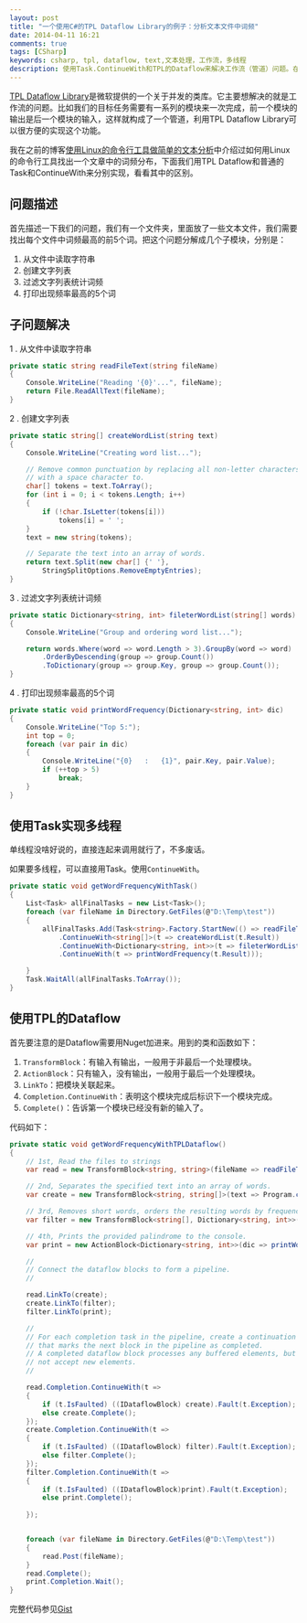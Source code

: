 ```yaml
---
layout: post
title: "一个使用C#的TPL Dataflow Library的例子：分析文本文件中词频"
date: 2014-04-11 16:21
comments: true
tags: [CSharp]
keywords: csharp, tpl, dataflow, text,文本处理，工作流，多线程
description: 使用Task.ContinueWith和TPL的Dataflow来解决工作流（管道）问题。在本文的例子中是分析文本文件中词频。
---
```

[TPL Dataflow Library](http://msdn.microsoft.com/en-us/library/hh228603%28v=vs.110%29.aspx)是微软提供的一个关于并发的类库。它主要想解决的就是工作流的问题。比如我们的目标任务需要有一系列的模块来一次完成，前一个模块的输出是后一个模块的输入，这样就构成了一个管道，利用TPL Dataflow Library可以很方便的实现这个功能。

我在之前的博客[使用Linux的命令行工具做简单的文本分析](http://fresky.github.io/blog/2013/06/18/how-to-analyze-text-file-with-linux-command-line-tools/)中介绍过如何用Linux的命令行工具找出一个文章中的词频分布，下面我们用TPL Dataflow和普通的Task和ContinueWith来分别实现，看看其中的区别。

问题描述
---
首先描述一下我们的问题，我们有一个文件夹，里面放了一些文本文件，我们需要找出每个文件中词频最高的前5个词。把这个问题分解成几个子模块，分别是： 

1. 从文件中读取字符串  
1. 创建文字列表  
1. 过滤文字列表统计词频  
1. 打印出现频率最高的5个词  

子问题解决
---

 1 . 从文件中读取字符串
```c#
private static string readFileText(string fileName)
{
	Console.WriteLine("Reading '{0}'...", fileName);
	return File.ReadAllText(fileName);
}
```
 2 . 创建文字列表
```c#
private static string[] createWordList(string text)
{
	Console.WriteLine("Creating word list...");

	// Remove common punctuation by replacing all non-letter characters  
	// with a space character to. 
	char[] tokens = text.ToArray();
	for (int i = 0; i < tokens.Length; i++)
	{
		if (!char.IsLetter(tokens[i]))
			tokens[i] = ' ';
	}
	text = new string(tokens);

	// Separate the text into an array of words. 
	return text.Split(new char[] {' '},
		StringSplitOptions.RemoveEmptyEntries);
}
```
 3 . 过滤文字列表统计词频
```c#
private static Dictionary<string, int> fileterWordList(string[] words)
{
	Console.WriteLine("Group and ordering word list...");

	return words.Where(word => word.Length > 3).GroupBy(word => word)
		.OrderByDescending(group => group.Count())
		.ToDictionary(group => group.Key, group => group.Count());
}
```
 4 . 打印出现频率最高的5个词
```c#
private static void printWordFrequency(Dictionary<string, int> dic)
{
	Console.WriteLine("Top 5:");
	int top = 0;
	foreach (var pair in dic)
	{
		Console.WriteLine("{0}   :   {1}", pair.Key, pair.Value);
		if (++top > 5)
			break;
	}
}
```

使用Task实现多线程
---
单线程没啥好说的，直接连起来调用就行了，不多废话。

如果要多线程，可以直接用Task。使用`ContinueWith`。
```c#
private static void getWordFrequencyWithTask()
{
	List<Task> allFinalTasks = new List<Task>();
	foreach (var fileName in Directory.GetFiles(@"D:\Temp\test"))
	{
		allFinalTasks.Add(Task<string>.Factory.StartNew(() => readFileText(fileName))
			.ContinueWith<string[]>(t => createWordList(t.Result))
			.ContinueWith<Dictionary<string, int>>(t => fileterWordList(t.Result))
			.ContinueWith(t => printWordFrequency(t.Result)));

	}
	Task.WaitAll(allFinalTasks.ToArray());
}
```

使用TPL的Dataflow
---
首先要注意的是Dataflow需要用Nuget加进来。用到的类和函数如下：

1. `TransformBlock`：有输入有输出，一般用于非最后一个处理模块。  
1. `ActionBlock`：只有输入，没有输出，一般用于最后一个处理模块。  
1. `LinkTo`：把模块关联起来。  
1. `Completion.ContinueWith`：表明这个模块完成后标识下一个模块完成。  
1. `Complete()`：告诉第一个模块已经没有新的输入了。  

代码如下：
```c#
private static void getWordFrequencyWithTPLDataflow()
{
	// 1st, Read the files to strings
	var read = new TransformBlock<string, string>(fileName => readFileText(fileName));

	// 2nd, Separates the specified text into an array of words. 
	var create = new TransformBlock<string, string[]>(text => Program.createWordList(text));

	// 3rd, Removes short words, orders the resulting words by frequency. 
	var filter = new TransformBlock<string[], Dictionary<string, int>>(words => fileterWordList(words));

	// 4th, Prints the provided palindrome to the console.     
	var print = new ActionBlock<Dictionary<string, int>>(dic => printWordFrequency(dic));

	// 
	// Connect the dataflow blocks to form a pipeline. 
	//

	read.LinkTo(create);
	create.LinkTo(filter);
	filter.LinkTo(print);

	// 
	// For each completion task in the pipeline, create a continuation task 
	// that marks the next block in the pipeline as completed. 
	// A completed dataflow block processes any buffered elements, but does 
	// not accept new elements. 
	//

	read.Completion.ContinueWith(t =>
	{
		if (t.IsFaulted) ((IDataflowBlock) create).Fault(t.Exception);
		else create.Complete();
	});
	create.Completion.ContinueWith(t =>
	{
		if (t.IsFaulted) ((IDataflowBlock) filter).Fault(t.Exception);
		else filter.Complete();
	});
	filter.Completion.ContinueWith(t =>
	{
		if (t.IsFaulted) ((IDataflowBlock)print).Fault(t.Exception);
		else print.Complete();
		
	});


	foreach (var fileName in Directory.GetFiles(@"D:\Temp\test"))
	{
		read.Post(fileName);
	}
	read.Complete();
	print.Completion.Wait();
}
```

完整代码参见[Gist](https://gist.github.com/fresky/10632899)